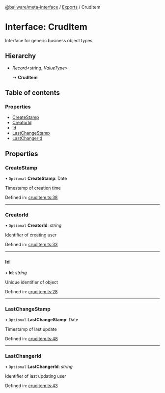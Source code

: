 [@ballware/meta-interface](../README.md) / [Exports](../modules.md) / CrudItem

# Interface: CrudItem

Interface for generic business object types

## Hierarchy

* *Record*<string, [*ValueType*](../modules.md#valuetype)\>

  ↳ **CrudItem**

## Table of contents

### Properties

- [CreateStamp](cruditem.md#createstamp)
- [CreatorId](cruditem.md#creatorid)
- [Id](cruditem.md#id)
- [LastChangeStamp](cruditem.md#lastchangestamp)
- [LastChangerId](cruditem.md#lastchangerid)

## Properties

### CreateStamp

• `Optional` **CreateStamp**: Date

Timestamp of creation time

Defined in: [cruditem.ts:38](https://github.com/ballware/ballware-client/blob/5f55ce4/packages/meta-interface/src/cruditem.ts#L38)

___

### CreatorId

• `Optional` **CreatorId**: *string*

Identifier of creating user

Defined in: [cruditem.ts:33](https://github.com/ballware/ballware-client/blob/5f55ce4/packages/meta-interface/src/cruditem.ts#L33)

___

### Id

• **Id**: *string*

Unique identifier of object

Defined in: [cruditem.ts:28](https://github.com/ballware/ballware-client/blob/5f55ce4/packages/meta-interface/src/cruditem.ts#L28)

___

### LastChangeStamp

• `Optional` **LastChangeStamp**: Date

Timestamp of last update

Defined in: [cruditem.ts:48](https://github.com/ballware/ballware-client/blob/5f55ce4/packages/meta-interface/src/cruditem.ts#L48)

___

### LastChangerId

• `Optional` **LastChangerId**: *string*

Identifier of last updating user

Defined in: [cruditem.ts:43](https://github.com/ballware/ballware-client/blob/5f55ce4/packages/meta-interface/src/cruditem.ts#L43)
